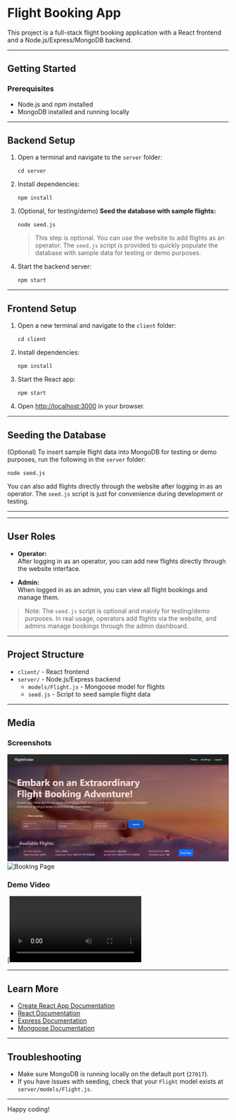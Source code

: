 # Flight Booking App

This project is a full-stack flight booking application with a React frontend and a Node.js/Express/MongoDB backend.

---

## Getting Started

### Prerequisites

- Node.js and npm installed
- MongoDB installed and running locally

---

## Backend Setup

1. Open a terminal and navigate to the `server` folder:

    ```
    cd server
    ```

2. Install dependencies:

    ```
    npm install
    ```

3. (Optional, for testing/demo) **Seed the database with sample flights:**

    ```
    node seed.js
    ```

    > This step is optional. You can use the website to add flights as an operator. The `seed.js` script is provided to quickly populate the database with sample data for testing or demo purposes.

4. Start the backend server:

    ```
    npm start
    ```

---

## Frontend Setup

1. Open a new terminal and navigate to the `client` folder:

    ```
    cd client
    ```

2. Install dependencies:

    ```
    npm install
    ```

3. Start the React app:

    ```
    npm start
    ```

4. Open [http://localhost:3000](http://localhost:3000) in your browser.

---

## Seeding the Database

(Optional) To insert sample flight data into MongoDB for testing or demo purposes, run the following in the `server` folder:

```
node seed.js
```

You can also add flights directly through the website after logging in as an operator. The `seed.js` script is just for convenience during development or testing.

---

---

## User Roles

- **Operator:**  
  After logging in as an operator, you can add new flights directly through the website interface.

- **Admin:**  
  When logged in as an admin, you can view all flight bookings and manage them.

> Note: The `seed.js` script is optional and mainly for testing/demo purposes. In real usage, operators add flights via the website, and admins manage bookings through the admin dashboard.

---

## Project Structure

- `client/` - React frontend
- `server/` - Node.js/Express backend
    - `models/Flight.js` - Mongoose model for flights
    - `seed.js` - Script to seed sample flight data

---

## Media

### Screenshots

![Home Page](./client/public/media/Home.png)
![Booking Page](.client/public/media/Bookings.png)

### Demo Video

[![Watch the demo](https://github.com/71Subhash05/Flight_Finder/blob/main/Video%20Demo/FlightFinder%20Video.mp4)

---

## Learn More

- [Create React App Documentation](https://facebook.github.io/create-react-app/docs/getting-started)
- [React Documentation](https://reactjs.org/)
- [Express Documentation](https://expressjs.com/)
- [Mongoose Documentation](https://mongoosejs.com/)

---

## Troubleshooting

- Make sure MongoDB is running locally on the default port (`27017`).
- If you have issues with seeding, check that your `Flight` model exists at `server/models/Flight.js`.

---

Happy coding!
